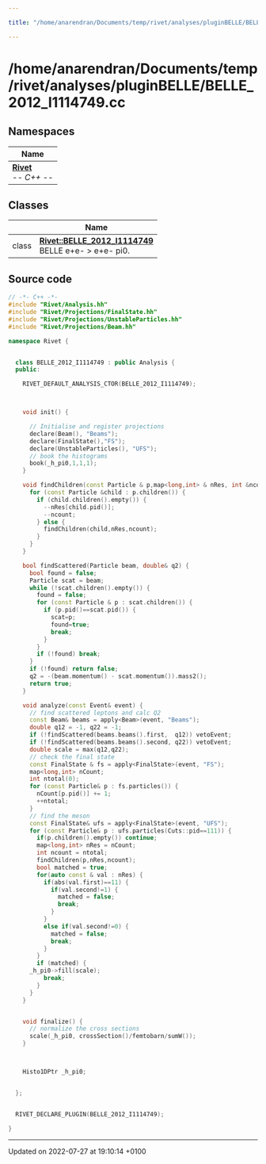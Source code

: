 ```yaml
---

title: "/home/anarendran/Documents/temp/rivet/analyses/pluginBELLE/BELLE_2012_I1114749.cc"

---
```


# /home/anarendran/Documents/temp/rivet/analyses/pluginBELLE/BELLE_2012_I1114749.cc



## Namespaces

| Name           |
| -------------- |
| **[Rivet](http://example.org/namespaces/namespacerivet/)** <br>-*- C++ -*-  |

## Classes

|                | Name           |
| -------------- | -------------- |
| class | **[Rivet::BELLE_2012_I1114749](http://example.org/classes/classrivet_1_1belle__2012__i1114749/)** <br>BELLE e+e- > e+e- pi0.  |




## Source code

```cpp
// -*- C++ -*-
#include "Rivet/Analysis.hh"
#include "Rivet/Projections/FinalState.hh"
#include "Rivet/Projections/UnstableParticles.hh"
#include "Rivet/Projections/Beam.hh"

namespace Rivet {


  class BELLE_2012_I1114749 : public Analysis {
  public:

    RIVET_DEFAULT_ANALYSIS_CTOR(BELLE_2012_I1114749);



    void init() {

      // Initialise and register projections
      declare(Beam(), "Beams");
      declare(FinalState(),"FS");
      declare(UnstableParticles(), "UFS");
      // book the histograms
      book(_h_pi0,1,1,1);
    }

    void findChildren(const Particle & p,map<long,int> & nRes, int &ncount) {
      for (const Particle &child : p.children()) {
        if (child.children().empty()) {
          --nRes[child.pid()];
          --ncount;
        } else {
          findChildren(child,nRes,ncount);
        }
      }
    }

    bool findScattered(Particle beam, double& q2) {
      bool found = false;
      Particle scat = beam;
      while (!scat.children().empty()) {
        found = false;
        for (const Particle & p : scat.children()) {
          if (p.pid()==scat.pid()) {
            scat=p;
            found=true;
            break;
          }
        }
        if (!found) break;
      }
      if (!found) return false;
      q2 = -(beam.momentum() - scat.momentum()).mass2();
      return true;
    }

    void analyze(const Event& event) {
      // find scattered leptons and calc Q2
      const Beam& beams = apply<Beam>(event, "Beams");
      double q12 = -1, q22 = -1;
      if (!findScattered(beams.beams().first,  q12)) vetoEvent;
      if (!findScattered(beams.beams().second, q22)) vetoEvent;
      double scale = max(q12,q22);
      // check the final state
      const FinalState & fs = apply<FinalState>(event, "FS");
      map<long,int> nCount;
      int ntotal(0);
      for (const Particle& p : fs.particles()) {
        nCount[p.pid()] += 1;
        ++ntotal;
      }
      // find the meson
      const FinalState& ufs = apply<FinalState>(event, "UFS");
      for (const Particle& p : ufs.particles(Cuts::pid==111)) {
        if(p.children().empty()) continue;
        map<long,int> nRes = nCount;
        int ncount = ntotal;
        findChildren(p,nRes,ncount);
        bool matched = true;
        for(auto const & val : nRes) {
          if(abs(val.first)==11) {
            if(val.second!=1) {
              matched = false;
              break;
            }
          }
          else if(val.second!=0) {
            matched = false;
            break;
          }
        }
        if (matched) {
      _h_pi0->fill(scale);
          break;
        }
      }
    }


    void finalize() {
      // normalize the cross sections
      scale(_h_pi0, crossSection()/femtobarn/sumW());
    }



    Histo1DPtr _h_pi0;


  };


  RIVET_DECLARE_PLUGIN(BELLE_2012_I1114749);

}
```


-------------------------------

Updated on 2022-07-27 at 19:10:14 +0100
